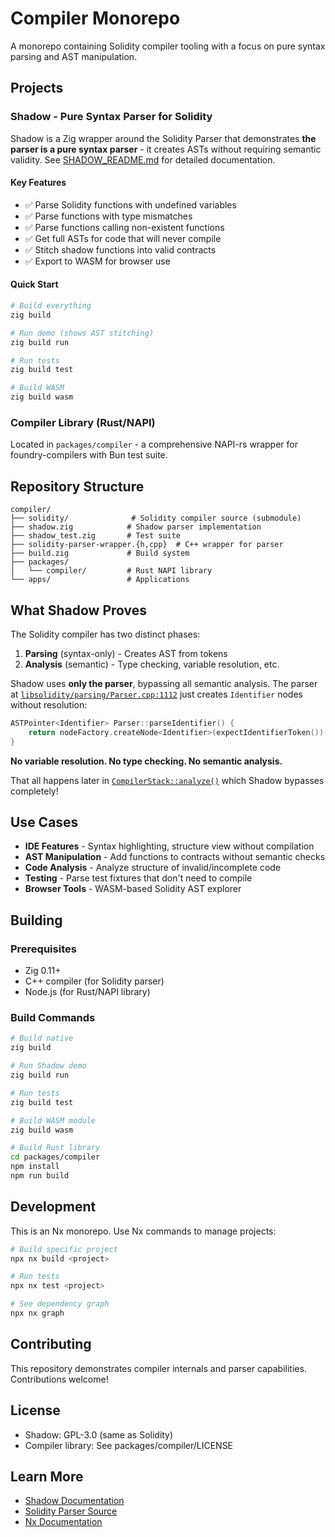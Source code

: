 # Compiler Monorepo

A monorepo containing Solidity compiler tooling with a focus on pure syntax parsing and AST manipulation.

## Projects

### Shadow - Pure Syntax Parser for Solidity

Shadow is a Zig wrapper around the Solidity Parser that demonstrates **the parser is a pure syntax parser** - it creates ASTs without requiring semantic validity. See [SHADOW_README.md](./SHADOW_README.md) for detailed documentation.

#### Key Features

- ✅ Parse Solidity functions with undefined variables
- ✅ Parse functions with type mismatches
- ✅ Parse functions calling non-existent functions
- ✅ Get full ASTs for code that will never compile
- ✅ Stitch shadow functions into valid contracts
- ✅ Export to WASM for browser use

#### Quick Start

```bash
# Build everything
zig build

# Run demo (shows AST stitching)
zig build run

# Run tests
zig build test

# Build WASM
zig build wasm
```

### Compiler Library (Rust/NAPI)

Located in `packages/compiler` - a comprehensive NAPI-rs wrapper for foundry-compilers with Bun test suite.

## Repository Structure

```
compiler/
├── solidity/              # Solidity compiler source (submodule)
├── shadow.zig            # Shadow parser implementation
├── shadow_test.zig       # Test suite
├── solidity-parser-wrapper.{h,cpp}  # C++ wrapper for parser
├── build.zig             # Build system
├── packages/
│   └── compiler/         # Rust NAPI library
└── apps/                 # Applications
```

## What Shadow Proves

The Solidity compiler has two distinct phases:

1. **Parsing** (syntax-only) - Creates AST from tokens
2. **Analysis** (semantic) - Type checking, variable resolution, etc.

Shadow uses **only the parser**, bypassing all semantic analysis. The parser at [`libsolidity/parsing/Parser.cpp:1112`](https://github.com/argotorg/solidity/blob/a6945de0b/libsolidity/parsing/Parser.cpp#L1112-L1118) just creates `Identifier` nodes without resolution:

```cpp
ASTPointer<Identifier> Parser::parseIdentifier() {
    return nodeFactory.createNode<Identifier>(expectIdentifierToken());
}
```

**No variable resolution. No type checking. No semantic analysis.**

That all happens later in [`CompilerStack::analyze()`](https://github.com/argotorg/solidity/blob/a6945de0b/libsolidity/interface/CompilerStack.cpp#L106-L185) which Shadow bypasses completely!

## Use Cases

- **IDE Features** - Syntax highlighting, structure view without compilation
- **AST Manipulation** - Add functions to contracts without semantic checks
- **Code Analysis** - Analyze structure of invalid/incomplete code
- **Testing** - Parse test fixtures that don't need to compile
- **Browser Tools** - WASM-based Solidity AST explorer

## Building

### Prerequisites

- Zig 0.11+
- C++ compiler (for Solidity parser)
- Node.js (for Rust/NAPI library)

### Build Commands

```bash
# Build native
zig build

# Run Shadow demo
zig build run

# Run tests
zig build test

# Build WASM module
zig build wasm

# Build Rust library
cd packages/compiler
npm install
npm run build
```

## Development

This is an Nx monorepo. Use Nx commands to manage projects:

```bash
# Build specific project
npx nx build <project>

# Run tests
npx nx test <project>

# See dependency graph
npx nx graph
```

## Contributing

This repository demonstrates compiler internals and parser capabilities. Contributions welcome!

## License

- Shadow: GPL-3.0 (same as Solidity)
- Compiler library: See packages/compiler/LICENSE

## Learn More

- [Shadow Documentation](./SHADOW_README.md)
- [Solidity Parser Source](https://github.com/argotorg/solidity)
- [Nx Documentation](https://nx.dev)
